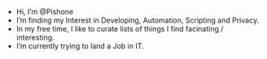  - Hi, I’m @Pishone
 - I’m finding my Interest in Developing, Automation, Scripting and Privacy.
 - In my free time, I like to curate lists of things I find facinating / interesting.
 - I’m currently trying to land a Job in IT.

<!---
Pishone/Pishone is a ✨ special ✨ repository because its `README.md` (this file) appears on your GitHub profile.
You can click the Preview link to take a look at your changes.
--->

